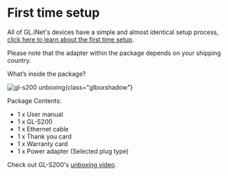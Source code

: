 # First time setup

All of GL.iNet's devices have a simple and almost identical setup process, [click here to learn about the first time setup](https://docs.gl-inet.com/router/en/4/tutorials/first_time_setup/).

Please note that the adapter within the package depends on your shipping country.

What’s inside the package?

![gl-s200 unboxing](https://static.gl-inet.com/docs/en/4/user_guide/gl-s200/first_time_setup/s200_unboxing.jpg){class="glboxshadow"}

Package Contents:

- 1 x User manual
- 1 x GL-S200
- 1 x Ethernet cable
- 1 x Thank you card
- 1 x Warranty card
- 1 x Power adapter (Selected plug type)

Check out GL-S200's [unboxing video](https://docs.gl-inet.com/router/en/4/video_library/#gl-s200-thread-development-board-unboxing).
